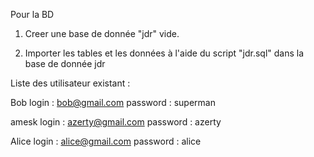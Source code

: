 Pour la BD

1) Creer une base de donnée "jdr" vide.

2) Importer les tables et les données à l'aide du script "jdr.sql" dans la base de donnée jdr


Liste des utilisateur existant :

Bob
	login :		bob@gmail.com
	password :	superman

amesk
	login :		azerty@gmail.com
	password :	azerty

Alice
	login :		alice@gmail.com
	password :	alice